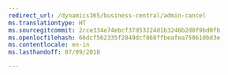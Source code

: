 ```yaml
---
redirect_url: /dynamics365/business-central/admin-cancel
ms.translationtype: HT
ms.sourcegitcommit: 2cce334e74ebcf37d53224d1b3246b2d0f9bd0fb
ms.openlocfilehash: 66dcf562335f2849dcf868ffbeafea750610bd3e
ms.contentlocale: en-in
ms.lasthandoff: 07/09/2018

---
```


